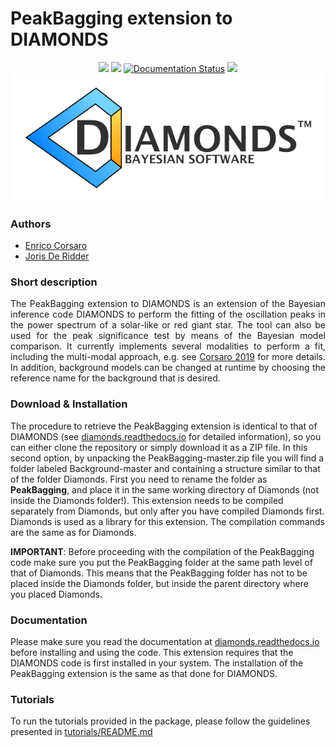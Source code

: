 # PeakBagging extension to DIAMONDS

<p align="center">
<a href="https://github.com/EnricoCorsaro/PeakBagging"><img src="https://img.shields.io/badge/GitHub-PeakBagging-yellow"/></a>
<a href="https://github.com/EnricoCorsaro/PeakBagging/blob/master/LICENSE.txt"><img src="https://img.shields.io/badge/license-MIT-blue"/></a>
<a href='https://diamonds.readthedocs.io/en/latest/?badge=latest'><img src='https://readthedocs.org/projects/diamonds/badge/?version=latest' alt='Documentation Status' /></a>
<a href="https://github.com/EnricoCorsaro/PeakBagging/issues"><img src="https://img.shields.io/github/issues-closed/EnricoCorsaro/PeakBagging"/></a>
<img width="500" src="https://raw.githubusercontent.com/EnricoCorsaro/DIAMONDS/master/docs/figures/DIAMONDS_LOGO_WHITE.png"/>
</p>

### Authors
- [Enrico Corsaro](mailto:enrico.corsaro@inaf.it)
- [Joris De Ridder](mailto:joris.deridder@kuleuven.be)

### Short description
<div align="justify">
The PeakBagging extension to DIAMONDS is an extension of the Bayesian inference code DIAMONDS to perform the fitting of the oscillation peaks in the power spectrum of a solar-like  or red giant star. The tool can also be used for the peak significance test by means of the Bayesian model comparison. It currently implements several modalities to perform a fit, including the multi-modal approach, e.g. see <a href="https://www.frontiersin.org/articles/10.3389/fspas.2019.00021/full">Corsaro 2019</a> for more details. In addition, background models can be changed at runtime by choosing the reference name for the background that is desired.
</div>

### Download & Installation
The procedure to retrieve the PeakBagging extension is identical to that of DIAMONDS (see [diamonds.readthedocs.io](http://diamonds.readthedocs.io/) for detailed information), so you can either clone the repository or simply download it as a ZIP file. In this second option, by unpacking the PeakBagging-master.zip file you will find a folder labeled Background-master and containing a structure similar to that of the folder Diamonds. First you need to rename the folder as **PeakBagging**, and place it in the same working directory of Diamonds (not inside the Diamonds folder!). This extension needs to be compiled separately from Diamonds, but only after you have compiled Diamonds first. Diamonds is used as a library for this extension. The compilation commands are the same as for Diamonds.  

**IMPORTANT**: Before proceeding with the compilation of the PeakBagging code make sure you put the PeakBagging folder at the same path level of that of Diamonds. This means that the PeakBagging folder has not to be placed inside the Diamonds folder, but inside the parent directory where you placed Diamonds.

### Documentation
Please make sure you read the documentation at [diamonds.readthedocs.io](http://diamonds.readthedocs.io/) before installing and using the code. This extension requires that the DIAMONDS code is first installed in your system. The installation of the PeakBagging extension is the same as that done for DIAMONDS.

### Tutorials
To run the tutorials provided in the package, please follow the guidelines presented in [tutorials/README.md](https://github.com/EnricoCorsaro/PeakBagging/blob/master/tutorials/README.md)
